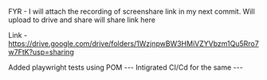 FYR - I will attach the recording of screenshare link in my next commit. Will upload to drive and share will share link here

Link - https://drive.google.com/drive/folders/1WzjnpwBW3HMiVZYVbzm1Qu5Rro7w7FtK?usp=sharing

Added playwright tests using POM ---
Intigrated CI/Cd for the same ---

